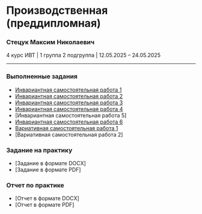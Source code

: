 # Производственная (преддипломная) 

### Стецук Максим Николаевич

4 курс ИВТ | 1 группа 2 подгруппа | 12.05.2025 – 24.05.2025

---

### Выполненные задания
- [Инвариантная самостоятельная работа 1](https://github.com/XtulenchikX/practiceMay2025/blob/main/Выполненные%20задания/01_ИСР_Библиография_Стецук_1гр.2п.гр..pdf)
- [Инвариантная самостоятельная работа 2](https://github.com/XtulenchikX/practiceMay2025/blob/main/Выполненные%20задания/02_ИСР_Презентация_к_защите_ВКР_Стецук_1гр.2п.гр..pdf)
- [Инвариантная самостоятельная работа 3](https://github.com/XtulenchikX/practiceMay2025/blob/8c8aea9ef1735175448d7089ed40846f3ec13aba/%D0%92%D1%8B%D0%BF%D0%BE%D0%BB%D0%BD%D0%B5%D0%BD%D0%BD%D1%8B%D0%B5%20%D0%B7%D0%B0%D0%B4%D0%B0%D0%BD%D0%B8%D1%8F/03_%D0%98%D0%A1%D0%A0_%D0%9E%D1%84%D0%BE%D1%80%D0%BC%D0%BB%D0%B5%D0%BD%D0%BD%D1%8B%D0%B8%CC%86_%D1%82%D0%B5%D0%BA%D1%81%D1%82_%D0%92%D0%9A%D0%A0_%D0%A1%D1%82%D0%B5%D1%86%D1%83%D0%BA_1%D0%B3%D1%80.2%D0%BF.%D0%B3%D1%80..pdf)
- [Инвариантная самостоятельная работа 4](https://github.com/XtulenchikX/practiceMay2025/blob/main/Выполненные%20задания/04_ИСР_Проверка_ВКР_на_стилистику_Стецук_1гр.2п.гр..pdf)
- [Инвариантная самостоятельная работа 5]
- [Инвариантная самостоятельная работа 6](https://github.com/XtulenchikX/practiceMay2025/blob/main/Выполненные%20задания/06_ИСР_Тезисы_доклада_для%20выступления_Стецук_1гр.2п.гр..pdf)
- [Вариативная самостоятельная работа 1](https://github.com/XtulenchikX/practiceMay2025/blob/main/Выполненные%20задания/01_ВСР_Подготовка_программного_продукта_к_демонстрации_Стецук_1гр.2п.гр..pdf)
- [Вариативная самостоятельная работа 2]

### Задание на практику
- [Задание в формате DOCX]
- [Задание в формате PDF]

### Отчет по практике
- [Отчет в формате DOCX]
- [Отчет в формате PDF]
